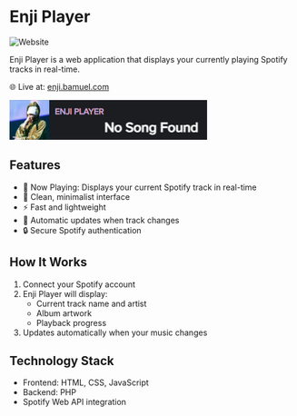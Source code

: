# Enji Player

![Website](https://img.shields.io/website?url=https%3A%2F%2Fenji.bamuel.com&up_message=online&up_color=green&down_message=offline&down_color=red)

Enji Player is a web application that displays your currently playing Spotify tracks in real-time.

🌐 Live at: [enji.bamuel.com](https://enji.bamuel.com)

![images/img.png](images/img.png)

## Features

- 🎵 Now Playing: Displays your current Spotify track in real-time
- 🎨 Clean, minimalist interface
- ⚡ Fast and lightweight
- 🔄 Automatic updates when track changes
- 🔒 Secure Spotify authentication

## How It Works

1. Connect your Spotify account
2. Enji Player will display:
    - Current track name and artist
    - Album artwork
    - Playback progress
3. Updates automatically when your music changes

## Technology Stack

- Frontend: HTML, CSS, JavaScript
- Backend: PHP
- Spotify Web API integration